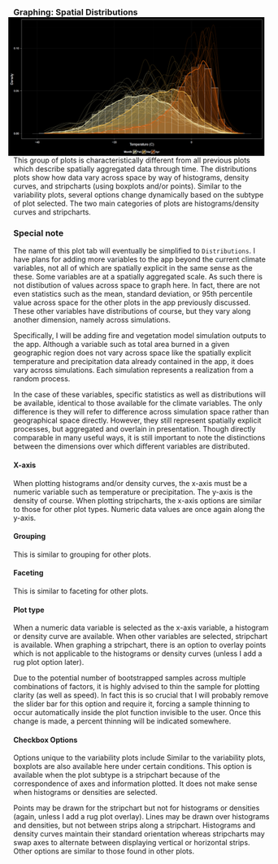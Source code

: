 ### Graphing: Spatial Distributions <img style="float: right; padding-left: 10px; padding-right: 10px" src="img/plotSP_example_1_black.png" width="1000"/>
This group of plots is characteristically different from all previous plots which describe spatially aggregated data through time.
The distributions plots show how data vary across space by way of histograms, density curves, and stripcharts (using boxplots and/or points).
Similar to the variability plots, several options change dynamically based on the subtype of plot selected.
The two main categories of plots are histograms/density curves and stripcharts.

### Special note
The name of this plot tab will eventually be simplified to `Distributions`.
I have plans for adding more variables to the app beyond the current climate variables, not all of which are spatially explicit in the same sense as the these.
Some variables are at a spatially aggregated scale. As such there is not distibution of values across space to graph here.
In fact, there are not even statistics such as the mean, standard deviation, or 95th percentile value across space for the other plots in the app previously discussed.
These other variables have distributions of course, but they vary along another dimension, namely across simulations.

Specifically, I will be adding fire and vegetation model simulation outputs to the app.
Although a variable such as total area burned in a given geographic region does not vary across space like the spatially explicit temperature and precipitation data already contained in the app, it does vary across simulations.
Each simulation represents a realization from a random process.

In the case of these variables, specific statistics as well as distributions will be available, identical to those available for the climate variables.
The only difference is they will refer to difference across simulation space rather than geographical space directly.
However, they still represent spatially explicit processes, but aggregated and overlain in presentation.
Though directly comparable in many useful ways, it is still important to note the distinctions between the dimensions over which different variables are distributed.

#### X-axis
When plotting histograms and/or density curves, the x-axis must be a numeric variable such as temperature or precipitation. The y-axis is the density of course.
When plotting stripcharts, the x-axis options are similar to those for other plot types. Numeric data values are once again along the y-axis.

#### Grouping
This is similar to grouping for other plots.

#### Faceting
This is similar to faceting for other plots.

#### Plot type
When a numeric data variable is selected as the x-axis variable, a histogram or density curve are available.
When other variables are selected, stripchart is available.
When graphing a stripchart, there is an option to overlay points which is not applicable to the histograms or density curves (unless I add a rug plot option later).

Due to the potential number of bootstrapped samples across multiple combinations of factors, it is highly advised to thin the sample for plotting clarity (as well as speed).
In fact this is so crucial that I will probably remove the slider bar for this option and require it, forcing a sample thinning to occur automatically inside the plot function invisible to the user.
Once this change is made, a percent thinning will be indicated somewhere.


#### Checkbox Options
Options unique to the variability plots include 
Similar to the variability plots, boxplots are also available here under certain conditions.
This option is available when the plot subtype is a stripchart because of the correspondence of axes and information plotted.
It does not make sense when histograms or densities are selected.

Points may be drawn for the stripchart but not for histograms or densities (again, unless I add a rug plot overlay).
Lines may be drawn over histograms and densities, but not between strips along a stripchart.
Histograms and density curves maintain their standard orientation whereas stripcharts may swap axes to alternate between displaying vertical or horizontal strips.
Other options are similar to those found in other plots.
